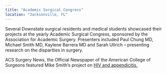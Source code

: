 ```yaml
---
title: "Academic Surgical Congress"
location: "Jacksonville, FL" 
---
```

Several Downstate surgical residents and medical students showcased their 
projects at the yearly Academic Surgical Congress, sponsored by the Association 
for Academic Surgery.  Presenters included Paul Chung MD, Michael Smith MD, 
Kaylene Barrera MD and Sarah Ullrich – presenting research on the disparities in
surgery.  

ACS Surgery News, the Official Newspaper of the American College of Surgeons 
featured Mike Smith’s project on 
<a href="http://www.acssurgerynews.com/specialty-focus/general-surgery/single-article-page/hiv-not-a-risk-factor-for-postappendectomy-complications/62d2e077ae043f65c4a61db23fe60b33.html#.VtZTqCctxT0.twitter">HIV and appendicitis.</a>